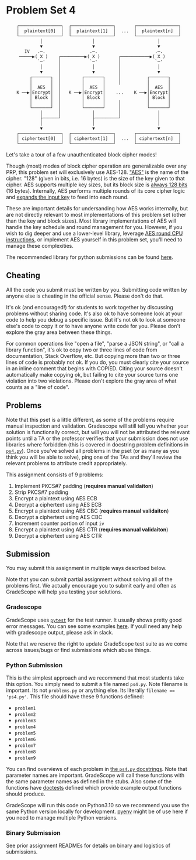 # Problem Set 4

```
    ┌────────────────┐  ┌────────────────┐       ┌────────────────┐
    │  plaintext[0]  │  │  plaintext[1]  │  ...  │  plaintext[n]  │
    └────────────────┘  └────────────────┘       └────────────────┘
             │                   │                        │
             ▼                   ▼                        ▼
       IV   .─.                 .─.                      .─.
     ─────▶( X )    ┌─────────▶( X )       ┌───────────▶( X )
            `─'     │           `─'        │             `─'
             │      │            │         │              │
             ▼      │            ▼         │              ▼
         ┌───────┐  │        ┌───────┐     │          ┌───────┐
         │       │  │        │       │     │          │       │
         │  AES  │  │        │  AES  │                │  AES  │
    K ──▶│Encrypt│  │   K ──▶│Encrypt│    ...    K ──▶│Encrypt│
         │ Block │  │        │ Block │                │ Block │
         │       │  │        │       │     │          │       │
         └───────┘  │        └───────┘     │          └───────┘
             │      │            │         │              │
             ├──────┘            ├─────────┘              │
             │                   │                        │
             ▼                   ▼                        ▼
    ┌────────────────┐  ┌────────────────┐       ┌────────────────┐
    │ ciphertext[0]  │  │ ciphertext[1]  │  ...  │ ciphertext[n]  │
    └────────────────┘  └────────────────┘       └────────────────┘
```

Let's take a tour of a few unauthenticated block cipher modes!

Though (most) modes of block cipher operation are generalizable over any PRP,
this problem set will exclusively use AES-128. ["AES"][1] is the name of the
cipher. "128" (given in bits, i.e. 16 bytes) is the size of the key given to
that cipher. AES supports multiple key sizes, but its block size is [always 128
bits][2] (16 bytes). Internally, AES performs multiple rounds of its core
cipher logic and [expands the input key][3] to feed into each round.

These are important details for undersanding how AES works internally, but are
not directly relevant to most implementations of this problem set (other than
the key and block sizes). Most library implementations of AES will handle the
key schedule and round management for you. However, if you wish to dig deeper
and use a lower-level library, leverage [AES round CPU instructions][4], or
implement AES yourself in this problem set, you'll need to manage these
complexities.

The recommended library for python submissions can be found [here][5].

## Cheating

All the code you submit must be written by you. Submitting code written by
anyone else is cheating in the official sense. Please don't do that.

It's ok (and encouraged!) for students to work together by discussing problems
without sharing code. It's also ok to have someone look at your code to help
you debug a specific issue. But it's not ok to look at someone else's code to
copy it or to have anyone write code for you. Please don't explore the gray
area between these things.

For common operations like "open a file", "parse a JSON string", or "call a
library function", it's ok to copy two or three lines of code from
documentation, Stack Overflow, etc. But copying more than two or three lines of
code is probably not ok. If you do, you must clearly cite your source in an
inline comment that begins with COPIED. Citing your source doesn't
automatically make copying ok, but failing to cite your source turns one
violation into two violations. Please don't explore the gray area of what
counts as a "line of code".

## Problems

Note that this pset is a little different, as some of the problems require
manual inspection and validation. Gradescope will still tell you whether your
solution is functionally correct, but will you will not be attributed the
relevant points until a TA or the professor verifies that your submission does
not use libraries where forbidden (this is covered in docstring problem
definitions in [`ps4.py`](./ps4.py)). Once you've solved all problems in the
pset (or as many as you think you will be able to solve), ping one of the TAs
and they'll review the relevant problems to attribute credit appropriately.

This assignment consists of 9 problems:

1. Implement PKCS#7 padding (**requires manual validaiton**)
1. Strip PKCS#7 padding
1. Encrypt a plaintext using AES ECB
1. Decrypt a ciphertext using AES ECB
1. Encrypt a plaintext using AES CBC (**requires manual validaiton**)
1. Decrypt a ciphertext using AES CBC
1. Increment counter portion of input `iv`
1. Encrypt a plaintext using AES CTR (**requires manual validaiton**)
1. Decrypt a ciphertext using AES CTR

## Submission

You may submit this assignment in multiple ways described below.

Note that you can submit partial assignment without solving all of the problems
first. We actually encourage you to submit early and often as GradeScope will
help you testing your solutions.

### Gradescope

GradeScope uses [`pytest`][6] for the test runner. It usually shows pretty good
error messages. You can see some examples [here][7]. If youll need any help
with gradescope output, please ask in slack.

Note that we reserve the right to update GradeScope test suite as we come
across issues/bugs or find submissions which abuse things.

### Python Submission

This is the simplest approach and we recommend that most students take this
option. You simply need to submit a file named `ps4.py`. Note filename is
important. Its not `problems.py` or anything else. Its literally `filename ==
'ps4.py'`. This file should have these 9 functions defined:

- `problem1`
- `problem2`
- `problem3`
- `problem4`
- `problem5`
- `problem6`
- `problem7`
- `problem8`
- `problem9`

You can find overviews of each problem in [the `ps4.py` docstrings](./ps4.py).
Note that parameter names are important. GradeScope will call these functions
with the same parameter names as defined in the stubs. Also some of the
functions have [doctests][8] defined which provide example output functions
should produce.

GradeScope will run this code on Python3.10 so we recommend you use the same
Python version locally for development. [pyenv][9] might be of use here if you
need to manage multiple Python versions.

### Binary Submission

See prior assignment READMEs for details on binary and logistics of
submissions.

[1]: https://en.wikipedia.org/wiki/Advanced_Encryption_Standard
[2]: https://en.wikipedia.org/wiki/Advanced_Encryption_Standard#cite_note-blocksize-2
[3]: https://en.wikipedia.org/wiki/AES_key_schedule
[4]: https://en.wikipedia.org/wiki/AES_instruction_set
[5]: https://cryptography.io/en/latest/hazmat/primitives/symmetric-encryption/#cryptography.hazmat.primitives.ciphers.algorithms.AES
[6]: https://docs.pytest.org/en/7.1.x/contents.html
[7]: https://docs.pytest.org/en/7.1.x/how-to/output.html
[8]: https://github.com/cs-gy6903/resources#doctests
[9]: https://github.com/pyenv/pyenv
